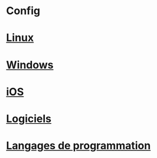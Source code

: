 # Config

# [Linux](linux/Readme.md) <!-- volontairement en minuscule pour que ce soit plus simple à naviguer en CLI-->

# [Windows](Windows/Readme.md)

# [iOS](iOS/Readme.md)

# [Logiciels](Logiciels/Readme.md)

# [Langages de programmation](Langages/Readme.md)